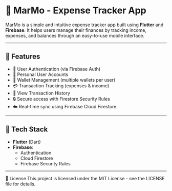 # 💸 MarMo - Expense Tracker App

MarMo is a simple and intuitive expense tracker app built using **Flutter** and **Firebase**. It helps users manage their finances by tracking income, expenses, and balances through an easy-to-use mobile interface.

---

## 📱 Features

- 🔐 User Authentication (via Firebase Auth)
- 👤 Personal User Accounts
- 💼 Wallet Management (multiple wallets per user)
- 💳 Transaction Tracking (expenses & income)
- 🔎 View Transaction History
- 🔒 Secure access with Firestore Security Rules
- ☁️ Real-time sync using Firebase Cloud Firestore

---

## 🚀 Tech Stack

- **Flutter** (Dart)
- **Firebase**:
  - Authentication
  - Cloud Firestore
  - Firebase Security Rules


---

📄 License
This project is licensed under the MIT License - see the LICENSE file for details.


